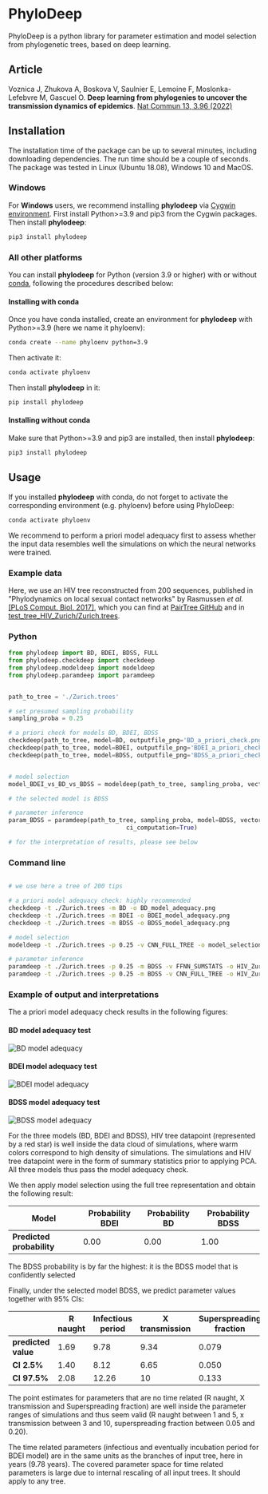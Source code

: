 # PhyloDeep

PhyloDeep is a python library for parameter estimation and model selection from phylogenetic trees, based on deep learning.

## Article

Voznica J, Zhukova A, Boskova V, Saulnier E, Lemoine F, Moslonka-Lefebvre M, Gascuel O.
__Deep learning from phylogenies to uncover the transmission dynamics of epidemics__. [Nat Commun 13, 3.96 (2022)](https://www.nature.com/articles/s41467-022-31511-0)


## Installation

The installation time of the package can be up to several minutes, including downloading dependencies. The run time 
should be a couple of seconds. The package was tested in Linux (Ubuntu 18.08), Windows 10 and MacOS.

### Windows
For **Windows** users, we recommend installing __phylodeep__ via [Cygwin environment](https://www.cygwin.com/).
First install Python>=3.9 and pip3 from the Cygwin packages. Then install __phylodeep__:
```bash
pip3 install phylodeep
```

### All other platforms

You can install __phylodeep__ for Python (version 3.9 or higher) with or without [conda](https://conda.io/docs/), following the procedures described below:

#### Installing with conda

Once you have conda installed, create an environment for __phylodeep__ with Python>=3.9 (here we name it phyloenv):

```bash
conda create --name phyloenv python=3.9
```

Then activate it:
```bash
conda activate phyloenv
```

Then install __phylodeep__ in it:

```bash
pip install phylodeep
```

#### Installing without conda

Make sure that Python>=3.9 and pip3 are installed, then install __phylodeep__:

```bash
pip3 install phylodeep
```

## Usage 

If you installed __phylodeep__ with conda, do not forget to activate the corresponding environment (e.g. phyloenv) before using PhyloDeep:
```bash
conda activate phyloenv
```

We recommend to perform a priori model adequacy first to assess whether the input data resembles well the 
simulations on which the neural networks were trained.

### Example data

Here, we use an HIV tree reconstructed from 200 sequences, published in "Phylodynamics on local sexual contact networks" 
by Rasmussen _et al._ [[PLoS Comput. Biol. 2017]](https://journals.plos.org/ploscompbiol/article?id=10.1371/journal.pcbi.1005448), 
which you can find at [PairTree GitHub](https://github.com/davidrasm/PairTree) 
and in [test_tree_HIV_Zurich/Zurich.trees](https://github.com/evolbioinfo/phylodeep/blob/main/test_tree_HIV_Zurich/Zurich.trees). 

### Python

```python
from phylodeep import BD, BDEI, BDSS, FULL
from phylodeep.checkdeep import checkdeep
from phylodeep.modeldeep import modeldeep
from phylodeep.paramdeep import paramdeep


path_to_tree = './Zurich.trees'

# set presumed sampling probability
sampling_proba = 0.25

# a priori check for models BD, BDEI, BDSS
checkdeep(path_to_tree, model=BD, outputfile_png='BD_a_priori_check.png')
checkdeep(path_to_tree, model=BDEI, outputfile_png='BDEI_a_priori_check.png')
checkdeep(path_to_tree, model=BDSS, outputfile_png='BDSS_a_priori_check.png')


# model selection
model_BDEI_vs_BD_vs_BDSS = modeldeep(path_to_tree, sampling_proba, vector_representation=FULL)

# the selected model is BDSS

# parameter inference
param_BDSS = paramdeep(path_to_tree, sampling_proba, model=BDSS, vector_representation=FULL, 
                                 ci_computation=True)

# for the interpretation of results, please see below
```

### Command line

```bash

# we use here a tree of 200 tips

# a priori model adequacy check: highly recommended
checkdeep -t ./Zurich.trees -m BD -o BD_model_adequacy.png
checkdeep -t ./Zurich.trees -m BDEI -o BDEI_model_adequacy.png
checkdeep -t ./Zurich.trees -m BDSS -o BDSS_model_adequacy.png

# model selection
modeldeep -t ./Zurich.trees -p 0.25 -v CNN_FULL_TREE -o model_selection.csv

# parameter inference
paramdeep -t ./Zurich.trees -p 0.25 -m BDSS -v FFNN_SUMSTATS -o HIV_Zurich_BDSS_FFNN.csv
paramdeep -t ./Zurich.trees -p 0.25 -m BDSS -v CNN_FULL_TREE -o HIV_Zurich_BDSS_CNN_CI.csv -c
```

### Example of output and interpretations

The a priori model adequacy check results in the following figures:

#### BD model adequacy test
![BD model adequacy](https://raw.githubusercontent.com/evolbioinfo/phylodeep/main/phylodeep/test/BD_model_adequacy.png)

#### BDEI model adequacy test
![BDEI model adequacy](https://raw.githubusercontent.com/evolbioinfo/phylodeep/main/phylodeep/test/BDEI_model_adequacy.png)

#### BDSS model adequacy test
![BDSS model adequacy](https://raw.githubusercontent.com/evolbioinfo/phylodeep/main/phylodeep/test/BDSS_model_adequacy.png)

For the three models (BD, BDEI and BDSS), HIV tree datapoint (represented by a red star) is well inside the data cloud
of simulations, where warm colors correspond to high density of simulations. The simulations and HIV tree datapoint were
in the form of summary statistics prior to applying PCA. All three models thus pass the model adequacy check.

We then apply model selection using the full tree representation and obtain the following result:

| Model | Probability BDEI | Probability BD | Probability BDSS |
| -------- | ------------- | ------------- | ------------- |
| __Predicted probability__ | 0.00 | 0.00 | 1.00 |

The BDSS probability is by far the highest: it is the BDSS model that is confidently selected

Finally, under the selected model BDSS, we predict parameter values together with 95% CIs:

|  |  R naught  |  Infectious period  |  X transmission  |  Superspreading fraction  |
| ------------- | ------------- | -------------  |  -------------  | ------- |
| __predicted value__ | 1.69 |  9.78  | 9.34  |  0.079  |
| __CI 2.5%__  |  1.40  |  8.12  |  6.65  |  0.050  |
| __CI 97.5%__  |  2.08  |  12.26  |  10  |  0.133  |

The point estimates for parameters that are no time related (R naught, X transmission and Superspreading fraction) are
well inside the parameter ranges of simulations and thus seem valid (R naught between 1 and 5, x transmission between 3 
and 10, superspreading fraction between 0.05 and 0.20). 


The time related parameters (infectious and eventually incubation period for BDEI model) are in the same units as the 
branches of input tree, here in years (9.78 years). The covered parameter space for time related parameters is large 
due to internal rescaling of all input trees. It should apply to any tree.

